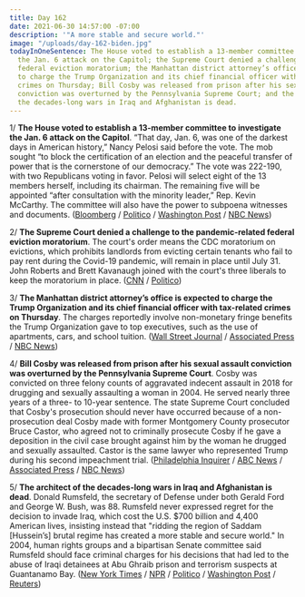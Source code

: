 ```yaml
---
title: Day 162
date: 2021-06-30 14:57:00 -07:00
description: '"A more stable and secure world."'
image: "/uploads/day-162-biden.jpg"
todayInOneSentence: The House voted to establish a 13-member committee to investigate
  the Jan. 6 attack on the Capitol; the Supreme Court denied a challenge to the pandemic-related
  federal eviction moratorium; the Manhattan district attorney’s office is expected
  to charge the Trump Organization and its chief financial officer with tax-related
  crimes on Thursday; Bill Cosby was released from prison after his sexual assault
  conviction was overturned by the Pennsylvania Supreme Court; and the architect of
  the decades-long wars in Iraq and Afghanistan is dead.
---
```


1/ **The House voted to establish a 13-member committee to investigate the Jan. 6 attack on the Capitol**. “That day, Jan. 6, was one of the darkest days in American history,” Nancy Pelosi said before the vote. The mob sought “to block the certification of an election and the peaceful transfer of power that is the cornerstone of our democracy.” The vote was 222-190, with two Republicans voting in favor. Pelosi will select eight of the 13 members herself, including its chairman. The remaining five will be appointed “after consultation with the minority leader,” Rep. Kevin McCarthy. The committee will also have the power to subpoena witnesses and documents. ([Bloomberg](https://www.bloomberg.com/news/articles/2021-06-30/house-approves-select-committee-to-probe-jan-6-capitol-attack?srnd=politics-vp&sref=MIBMEEoj) / [Politico](https://www.politico.com/news/2021/06/30/jan-6-probe-trump-497059) / [Washington Post](https://www.washingtonpost.com/national-security/house-select-committee-january-6/2021/06/30/a52179ba-d998-11eb-bb9e-70fda8c37057_story.html) / [NBC News](https://www.nbcnews.com/politics/congress/house-vote-creation-committee-probe-jan-6-riot-n1272624))

2/ **The Supreme Court denied a challenge to the pandemic-related federal eviction moratorium**. The court's order means the CDC moratorium on evictions, which prohibits landlords from evicting certain tenants who fail to pay rent during the Covid-19 pandemic, will remain in place until July 31. John Roberts and Brett Kavanaugh joined with the court's three liberals to keep the moratorium in place. ([CNN](https://www.cnn.com/2021/06/29/politics/supreme-court-eviction-moratorium-cdc/index.html) / [Politico](https://www.politico.com/news/2021/06/29/supreme-court-allows-eviction-ban-497090))

3/ **The Manhattan district attorney’s office is expected to charge the Trump Organization and its chief financial officer with tax-related crimes on Thursday**. The charges reportedly involve non-monetary fringe benefits the Trump Organization gave to top executives, such as the use of apartments, cars, and school tuition. ([Wall Street Journal](https://www.wsj.com/articles/trump-organization-and-cfo-allen-weisselberg-expected-to-be-charged-thursday-11625060765?mod=hp_lead_pos2) / [Associated Press](https://apnews.com/article/trump-organization-investigation-charges-8b2deb72f74ef13e0d45a69ee7118261) / [NBC News](https://www.nbcnews.com/politics/donald-trump/trump-organization-expected-be-charged-tax-related-crimes-thursday-n1272711))

4/ **Bill Cosby was released from prison after his sexual assault conviction was overturned by the Pennsylvania Supreme Court**. Cosby was convicted on three felony counts of aggravated indecent assault in 2018 for drugging and sexually assaulting a woman in 2004. He served nearly three years of a three- to 10-year sentence. The state Supreme Court concluded that Cosby's prosecution should never have occurred because of a non-prosecution deal Cosby made with former Montgomery County prosecutor Bruce Castor, who agreed not to criminally prosecute Cosby if he gave a deposition in the civil case brought against him by the woman he drugged and sexually assaulted. Castor is the same lawyer who represented Trump during his second impeachment trial. ([Philadelphia Inquirer](https://www.inquirer.com/news/bill-cosby-conviction-overturned-appeal-andrea-constand-20210630.html?scrolla=5eb6d68b7fedc32c19ef33b4) / [ABC News](https://abcnews.go.com/US/bill-cosby-released-prison-conviction-vacated/story?id=78582000) / [Associated Press](https://apnews.com/article/bill-cosby-conviction-overturned-5c073fb64bc5df4d7b99ee7fadddbe5a) / [NBC News](https://www.nbcnews.com/news/us-news/bill-cosby-be-released-after-sexual-assault-conviction-overturned-pennsylvania-n1272748))

5/ **The architect of the decades-long wars in Iraq and Afghanistan is dead**. Donald Rumsfeld, the secretary of Defense under both Gerald Ford and George W. Bush, was 88. Rumsfeld never expressed regret for the decision to invade Iraq, which cost the U.S. $700 billion and 4,400 American lives, insisting instead that "ridding the region of Saddam \[Hussein’s\] brutal regime has created a more stable and secure world." In 2004, human rights groups and a bipartisan Senate committee said Rumsfeld should face criminal charges for his decisions that had led to the abuse of Iraqi detainees at Abu Ghraib prison and terrorism suspects at Guantanamo Bay. ([New York Times](https://www.nytimes.com/2021/06/30/us/politics/donald-rumsfeld-dead.html) / [NPR](https://www.npr.org/2021/06/30/1011886858/former-secretary-of-defense-donald-rumsfeld-has-died) / [Politico](https://www.politico.com/news/2021/06/30/former-defense-secretary-donald-rumsfeld-has-died-at-the-age-of-88-497239) / [Washington Post](https://www.washingtonpost.com/local/obituaries/donald-rumsfeld-dead/2021/06/30/21a8d69a-c5dc-11df-94e1-c5afa35a9e59_story.html) / [Reuters](https://www.reuters.com/world/us/former-us-defense-secretary-donald-rumsfeld-dead-88-2021-06-30/))